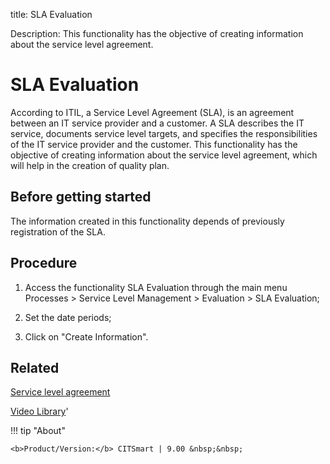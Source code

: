 title: SLA Evaluation

Description: This functionality has the objective of creating information about the service level agreement.
# SLA Evaluation
According to ITIL, a Service Level Agreement (SLA), is an agreement between an IT service provider and a customer. A SLA describes the IT service, documents service level targets, and specifies the responsibilities of the IT service provider and the customer.
This functionality has the objective of creating information about the service level agreement, which will help in the creation of quality plan.

Before getting started
--------------------------

The information created in this functionality depends of previously registration
of the SLA.

Procedure
-------------

1.  Access the functionality SLA Evaluation through the main menu Processes \>
    Service Level Management \> Evaluation \> SLA Evaluation;

2.  Set the date periods;

3.  Click on "Create Information".

Related
-----------

[Service level agreement](/en-us/citsmart-platform-8/processes/service-level/use/service-level-agreement.html)

<i class='fa fa-youtube-play  fa-2x' style='color:#97ce17;vertical-align: middle;'> </i> [Video Library](https://www.youtube.com/playlist?list=PLB5qK2uzf2RNz3E16sjg5mfdugX2Ia9jZ)'

!!! tip "About"

    <b>Product/Version:</b> CITSmart | 9.00 &nbsp;&nbsp;
